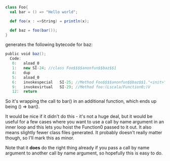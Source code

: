 ```scala
class Foo{
  val bar = () => "Hello world";

  def foo(x : =>String) = println(x);

  def baz = foo(bar());
}
```

generates the following bytecode for baz:

```scala
public void baz();
  Code:
   0:	aload_0
   1:	new	SI-24; //class Foo$$$$anonfun$$baz$$1
   4:	dup
   5:	aload_0
   6:	invokespecial	SI-25; //Method Foo$$$$anonfun$$baz$$1."<init>":(LFoo;)V
   9:	invokevirtual	SI-29; //Method foo:(Lscala/Function0;)V
   12:	return
```

So it's wrapping the call to bar() in an additional function, which ends up being () => bar().

It would be nice if it didn't do this - it's not a huge deal, but it would be useful for a few cases where you want to use a call by name argument in an inner loop and this lets you hoist the Function0 passed to it out. It also means slightly fewer class files generated. It probably doesn't really matter though, so I'll mark this as minor. 

Note that it **does** do the right thing already if you pass a call by name argument to another call by name argument, so hopefully this is easy to do. 
